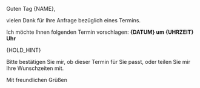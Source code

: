 Guten Tag {NAME},

vielen Dank für Ihre Anfrage bezüglich eines Termins.

Ich möchte Ihnen folgenden Termin vorschlagen:
**{DATUM} um {UHRZEIT} Uhr**

{HOLD_HINT}

Bitte bestätigen Sie mir, ob dieser Termin für Sie passt, oder teilen Sie mir Ihre Wunschzeiten mit.

Mit freundlichen Grüßen